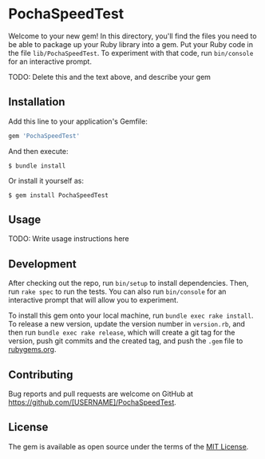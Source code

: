 # PochaSpeedTest

Welcome to your new gem! In this directory, you'll find the files you need to be able to package up your Ruby library into a gem. Put your Ruby code in the file `lib/PochaSpeedTest`. To experiment with that code, run `bin/console` for an interactive prompt.

TODO: Delete this and the text above, and describe your gem

## Installation

Add this line to your application's Gemfile:

```ruby
gem 'PochaSpeedTest'
```

And then execute:

    $ bundle install

Or install it yourself as:

    $ gem install PochaSpeedTest

## Usage

TODO: Write usage instructions here

## Development

After checking out the repo, run `bin/setup` to install dependencies. Then, run `rake spec` to run the tests. You can also run `bin/console` for an interactive prompt that will allow you to experiment.

To install this gem onto your local machine, run `bundle exec rake install`. To release a new version, update the version number in `version.rb`, and then run `bundle exec rake release`, which will create a git tag for the version, push git commits and the created tag, and push the `.gem` file to [rubygems.org](https://rubygems.org).

## Contributing

Bug reports and pull requests are welcome on GitHub at https://github.com/[USERNAME]/PochaSpeedTest.

## License

The gem is available as open source under the terms of the [MIT License](https://opensource.org/licenses/MIT).
